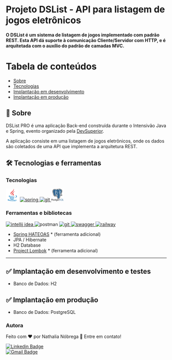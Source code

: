 
# Projeto DSList - API para listagem de jogos eletrônicos
####  O DSList é um sistema de listagem de jogos implementado com padrão REST. Esta API dá suporte à comunicação Cliente/Servidor com HTTP, e é arquitetada com o auxílio do padrão de camadas MVC.

Tabela de conteúdos
=================  
<!--ts-->  
* [Sobre](#-sobre)
* [Tecnologias](#-tecnologias-e-ferramentas)
* [Implantação em desenvolvimento](#-implantação-em-desenvolvimento-e-testes)
* [Implantação em produção](#-implantação-em-produção)
<!--te-->  

## 🎯 Sobre

DSList PRO é uma aplicação Back-end construída durante o Intensivão Java e Spring, evento organizado pela [DevSuperior](https://www.youtube.com/devsuperior).

A aplicação consiste em uma listagem de jogos eletrônicos, onde os dados são coletados de uma API que implementa a arquitetura REST.

## 🛠 Tecnologias e ferramentas

### Tecnologias

<p align="left"> <a href="https://www.java.com" target="_blank" rel="noreferrer"> <img src="https://raw.githubusercontent.com/devicons/devicon/master/icons/java/java-original.svg" alt="java" width="40" height="40"/></a> <a href="https://spring.io/" target="_blank" rel="noreferrer"> <img src="https://www.vectorlogo.zone/logos/springio/springio-icon.svg" alt="spring" width="40" height="40"/> </a> <a href="https://maven.apache.org/" target="_blank" rel="noreferrer"> <img src="https://raw.githubusercontent.com/actions/starter-workflows/main/icons/maven.svg" alt="git" width="40" height="40"/> </a> <a href="https://www.postgresql.org" target="_blank" rel="noreferrer"> <img src="https://raw.githubusercontent.com/devicons/devicon/master/icons/postgresql/postgresql-original-wordmark.svg" alt="postgresql" width="40" height="40"/> </a></p>  

### Ferramentas e bibliotecas
<p align="left">
<a href="https://www.jetbrains.com/idea/" target="_blank" rel="noreferrer"> <img src="https://resources.jetbrains.com/storage/products/company/brand/logos/IntelliJ_IDEA_icon.svg?_gl=1*1ls50uz*_ga*MTEwNzIzOTY3LjE2ODMyNDQ0Mzg.*_ga_9J976DJZ68*MTY4MzgyMDMxOC44LjAuMTY4MzgyMDMyNi41Mi4wLjA.&_ga=2.233017118.1603209044.1683820318-110723967.1683244438" alt="intellij idea" width="40" height="40"/> </a
	<a href="https://postman.com" target="_blank" rel="noreferrer"> <img src="https://www.vectorlogo.zone/logos/getpostman/getpostman-icon.svg" alt="postman" width="40" height="40"/> </a> <a href="https://git-scm.com/" target="_blank" rel="noreferrer"> <img src="https://www.vectorlogo.zone/logos/git-scm/git-scm-icon.svg" alt="git" width="40" height="40"/> </a> <a href="https://swagger.io/" target="_blank" rel="noreferrer"> <img src="https://raw.githubusercontent.com/gilbarbara/logos/main/logos/swagger.svg" alt="swagger" width="40" height="40"/> </a>  
	<a href="https://railway.app/" target="_blank" rel="noreferrer"> <img src="https://raw.githubusercontent.com/simple-icons/simple-icons/master/icons/railway.svg" alt="railway" width="40" height="40"/> </a>  
</p>


- [Spring HATEOAS](https://spring.io/projects/spring-hateoas) * (ferramenta adicional)
- JPA / Hibernate
- H2 Database
- [Project Lombok](https://projectlombok.org/) * (ferramenta adicional)
---  

## ✅ Implantação em desenvolvimento e testes
- Banco de Dados: H2

## ✅ Implantação em produção
- Banco de Dados: PostgreSQL

### Autora
Feito com ❤️ por Nathalia Nóbrega 👋 Entre em contato!


[![Linkedin Badge](https://img.shields.io/badge/-Nathalia-blue?style=flat-square&logo=Linkedin&logoColor=white&link=https://www.linkedin.com/in/nathalia-nobrega/)](https://www.linkedin.com/in/nathalia-nobrega/)  
[![Gmail Badge](https://img.shields.io/badge/-ttnast05@gmail.com-c14438?style=flat-square&logo=Gmail&logoColor=white&link=mailto:ttnast05@gmail.com)](mailto:ttnast05@gmail.com)
